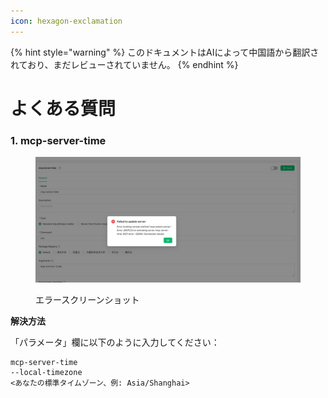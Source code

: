 ```yaml
---
icon: hexagon-exclamation
---
```


{% hint style="warning" %}
このドキュメントはAIによって中国語から翻訳されており、まだレビューされていません。
{% endhint %}

# よくある質問

### 1. mcp-server-time

<figure><img src="../../.gitbook/assets/telegram-cloud-photo-size-5-6068931438453048569-y.jpg" alt=""><figcaption><p>エラースクリーンショット</p></figcaption></figure>

**解決方法**  

「パラメータ」欄に以下のように入力してください：

```
mcp-server-time
--local-timezone
<あなたの標準タイムゾーン、例: Asia/Shanghai>
```
